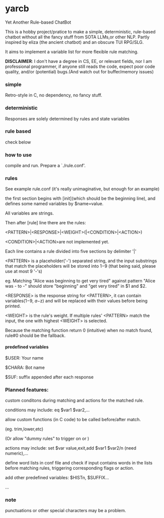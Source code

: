 # yarcb
Yet Another Rule-based ChatBot

This is a hobby project/pratice to make a simple, deterministic, rule-based chatbot without all the fancy stuff from SOTA LLMs,or other NLP.
Partly inspired by eliza (the ancient chatbot) and an obscure TUI RPG/SLG.

It aims to implement a variable list for more flexible rule matching. 

**DISCLAIMER**: I don't have a degree in CS, EE, or relevant fields, nor I am professional programmer, if anyone still reads the code, expect poor code quality, and/or (potential) bugs.(And watch out for buffer/memory issues)

### simple
Retro-style in C, no dependency, no fancy stuff.
### deterministic
Responses are solely determined by rules and state variables
### rule based
check below
### how to use
compile and run. Prepare a `./rule.conf'.
### rules
See example rule.conf (it's really unimaginative, but enough for an example)

the first section begins with [init](which should be the beginning line), and defines some named variables by $name=value.

All variables are strings.

Then after [rule] line there are the rules:

\<PATTERN\>|\<RESPONSE\>|\<WEIGHT\>(|\<CONDITION\>|\<ACTION\>)

\<CONDITION\>|\<ACTION\>are not implemented yet.

Each line contains a rule divided into five sections by delimiter '|'

\<PATTERN\> is a placeholder('-') separated string, and the input substrings that match the placeholders will be stored into $1-$9
(that being said, please use at most 9 '-'s)

eg. Matching "Alice was beginning to get very tired" against pattern "Alice was - to -" should store "beginning" and "get very tired" in $1 and $2.

\<RESPONSE\> is the response string for \<PATTERN\>, it can contain variables($1-$9, $a-$z) and will be replaced with their values before being printed.

\<WEIGHT\> is the rule's weight. If multiple rules' \<PATTERN\> match the input, the one with highest \<WEIGHT\> is selected.

Because the matching function return 0 (intuitive) when no match found, rule#0 should be the fallback.

#### predefined variables
$USER: Your name

$CHARA: Bot name

$SUF: suffix appended after each response

### Planned features:
custom conditons during matching and actions for the matched rule.

conditions may include: eq $var1 $var2,...

allow custom functions (in C code) to be called before/after match.

(eg. trim,lower,etc)

(Or allow "dummy rules" to trigger <ACTION> on <PATTERN> or <CONDITION>)

actions may include: set $var value,exit,add $var1 $var2/n (need numeric),...

define word lists in conf file and check if input contains words in the lists before matching rules, triggering corresponding flags or action.

add other predefined variables: $HISTn, $SUFFIX...

...

### note
punctuations or other special characters may be a problem.
